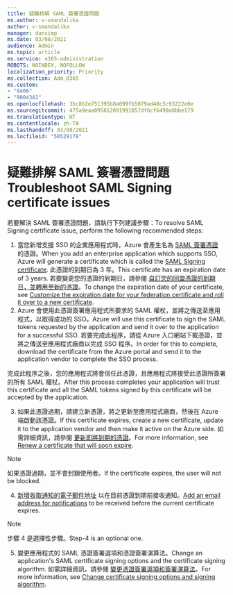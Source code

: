 ```yaml
---
title: 疑難排解 SAML 簽署憑證問題
ms.author: v-smandalika
author: v-smandalika
manager: dansimp
ms.date: 03/08/2021
audience: Admin
ms.topic: article
ms.service: o365-administration
ROBOTS: NOINDEX, NOFOLLOW
localization_priority: Priority
ms.collection: Adm_O365
ms.custom:
- "9406"
- "9004341"
ms.openlocfilehash: 3bc8b2e751395b8a099fb5079ad40c5c93222e0e
ms.sourcegitcommit: 475a9eaa095812091991857df6cf6490a8bbe179
ms.translationtype: HT
ms.contentlocale: zh-TW
ms.lasthandoff: 03/08/2021
ms.locfileid: "50529178"
---
```

# <a name="troubleshoot-saml-signing-certificate-issues"></a><span data-ttu-id="7c5be-102">疑難排解 SAML 簽署憑證問題</span><span class="sxs-lookup"><span data-stu-id="7c5be-102">Troubleshoot SAML Signing certificate issues</span></span>

<span data-ttu-id="7c5be-103">若要解決 SAML 簽署憑證問題，請執行下列建議步驟：</span><span class="sxs-lookup"><span data-stu-id="7c5be-103">To resolve SAML Signing certificate issue, perform the following recommended steps:</span></span>

1. <span data-ttu-id="7c5be-104">當您新增支援 SSO 的企業應用程式時，Azure 會產生名為 [SAML 簽署憑證](https://docs.microsoft.com/azure/active-directory/manage-apps/manage-certificates-for-federated-single-sign-on#auto-generated-certificate-for-gallery-and-non-gallery-applications) 的憑證。</span><span class="sxs-lookup"><span data-stu-id="7c5be-104">When you add an enterprise application which supports SSO, Azure will generate a certificate which is called the [SAML Signing certificate](https://docs.microsoft.com/azure/active-directory/manage-apps/manage-certificates-for-federated-single-sign-on#auto-generated-certificate-for-gallery-and-non-gallery-applications).</span></span> <span data-ttu-id="7c5be-105">此憑證的到期日為 3 年。</span><span class="sxs-lookup"><span data-stu-id="7c5be-105">This certificate has an expiration date of 3 years.</span></span> <span data-ttu-id="7c5be-106">若要變更您的憑證的到期日，請參閱 [自訂您的同盟憑證的到期日，並轉用至新的憑證](https://docs.microsoft.com/azure/active-directory/manage-apps/manage-certificates-for-federated-single-sign-on#customize-the-expiration-date-for-your-federation-certificate-and-roll-it-over-to-a-new-certificate)。</span><span class="sxs-lookup"><span data-stu-id="7c5be-106">To change the expiration date of your certificate, see [Customize the expiration date for your federation certificate and roll it over to a new certificate](https://docs.microsoft.com/azure/active-directory/manage-apps/manage-certificates-for-federated-single-sign-on#customize-the-expiration-date-for-your-federation-certificate-and-roll-it-over-to-a-new-certificate).</span></span>
2. <span data-ttu-id="7c5be-107">Azure 會使用此憑證簽署應用程式所要求的 SAML 權杖，並將之傳送至應用程式，以取得成功的 SSO。</span><span class="sxs-lookup"><span data-stu-id="7c5be-107">Azure will use this certificate to sign the SAML tokens requested by the application and send it over to the application for a successful SSO.</span></span> <span data-ttu-id="7c5be-108">若要完成此程序，請從 Azure 入口網站下載憑證，並將之傳送至應用程式廠商以完成 SSO 程序。</span><span class="sxs-lookup"><span data-stu-id="7c5be-108">In order for this to complete, download the certificate from the Azure portal and send it to the application vendor to complete the SSO process.</span></span>

<span data-ttu-id="7c5be-109">完成此程序之後，您的應用程式將會信任此憑證，且應用程式將接受此憑證所簽署的所有 SAML 權杖。</span><span class="sxs-lookup"><span data-stu-id="7c5be-109">After this process completes your application will trust this certificate and all the SAML tokens signed by this certificate will be accepted by the application.</span></span>

3. <span data-ttu-id="7c5be-110">如果此憑證過期，請建立新憑證，將之更新至應用程式廠商，然後在 Azure 端啟動該憑證。</span><span class="sxs-lookup"><span data-stu-id="7c5be-110">If this certificate expires, create a new certificate, update it to the application vendor and then make it active on the Azure side.</span></span> <span data-ttu-id="7c5be-111">如需詳細資訊，請參閱 [更新即將到期的憑證](https://docs.microsoft.com/azure/active-directory/manage-apps/manage-certificates-for-federated-single-sign-on#renew-a-certificate-that-will-soon-expire)。</span><span class="sxs-lookup"><span data-stu-id="7c5be-111">For more information, see [Renew a certificate that will soon expire](https://docs.microsoft.com/azure/active-directory/manage-apps/manage-certificates-for-federated-single-sign-on#renew-a-certificate-that-will-soon-expire).</span></span>

> [!NOTE]
> <span data-ttu-id="7c5be-112">如果憑證過期，並不會封鎖使用者。</span><span class="sxs-lookup"><span data-stu-id="7c5be-112">If the certificate expires, the user will not be blocked.</span></span>

4. <span data-ttu-id="7c5be-113">[新增收取通知的電子郵件地址](https://docs.microsoft.com/azure/active-directory/manage-apps/manage-certificates-for-federated-single-sign-on#add-email-notification-addresses-for-certificate-expiration) 以在目前憑證到期前接收通知。</span><span class="sxs-lookup"><span data-stu-id="7c5be-113">[Add an email address for notifications](https://docs.microsoft.com/azure/active-directory/manage-apps/manage-certificates-for-federated-single-sign-on#add-email-notification-addresses-for-certificate-expiration) to be received before the current certificate expires.</span></span>

> [!NOTE]
> <span data-ttu-id="7c5be-114">步驟 4 是選擇性步驟。</span><span class="sxs-lookup"><span data-stu-id="7c5be-114">Step-4 is an optional one.</span></span>

5. <span data-ttu-id="7c5be-115">變更應用程式的 SAML 憑證簽署選項和憑證簽署演算法。</span><span class="sxs-lookup"><span data-stu-id="7c5be-115">Change an application's SAML certificate signing options and the certificate signing algorithm.</span></span> <span data-ttu-id="7c5be-116">如需詳細資訊，請參閱 [變更憑證簽署選項和簽署演算法](https://docs.microsoft.com/azure/active-directory/manage-apps/certificate-signing-options)。</span><span class="sxs-lookup"><span data-stu-id="7c5be-116">For more information, see [Change certificate signing options and signing algorithm](https://docs.microsoft.com/azure/active-directory/manage-apps/certificate-signing-options).</span></span>

